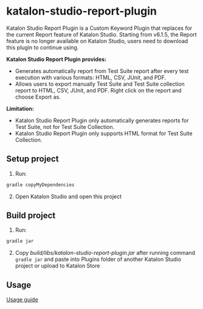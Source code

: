 # katalon-studio-report-plugin
Katalon Studio Report Plugin is a Custom Keyword Plugin that replaces for the current Report feature of Katalon Studio. Starting from v6.1.5, the Report feature is no longer available on Katalon Studio, users need to download this plugin to continue using.

**Katalon Studio Report Plugin provides:**
- Generates automatically report from Test Suite report after every test execution with various formats: HTML, CSV, JUnit, and PDF.
- Allows users to export manually Test Suite and Test Suite collection report to HTML, CSV, JUnit, and PDF. Right click on the report and choose Export as.

**Limitation:**
- Katalon Studio Report Plugin only automatically generates reports for Test Suite, not for Test Suite Collection.
- Katalon Studio Report Plugin only supports HTML format for Test Suite Collection.

## Setup project
1. Run: 
```sh
gradle copyMyDependencies
```
2. Open Katalon Studio and open this project

## Build project
1. Run:
```sh
gradle jar
```
2. Copy *build/libs/katalon-studio-report-plugin.jar* after running command ```gradle jar``` and paste into Plugins folder of another Katalon Studio project or upload to Katalon Store

## Usage
[Usage guide](docs/tutorials/usage.md)
